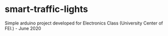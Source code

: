 # smart-traffic-lights
Simple arduino project developed for Electronics Class (University Center of FEI.) - June 2020
